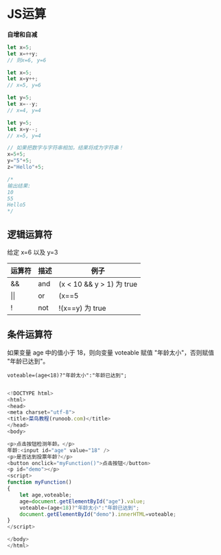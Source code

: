 # JS运算
**自增和自减**

```JavaScript
let x=5;
let x=++y;
// 则x=6, y=6

let x=5;
let x=y++;
// x=5, y=6

let y=5;
let x=--y;
// x=4, y=4

let y=5;
let x=y--;
// x=5, y=4

// 如果把数字与字符串相加，结果将成为字符串！
x=5+5;
y="5"+5;
z="Hello"+5;

/*
输出结果:
10
55
Hello5
*/
```

## 逻辑运算符

给定 x=6 以及 y=3

运算符 | 描述 | 例子
---    | ---  | ---
&&     | and  | (x < 10 && y > 1) 为 true
\|\|   | or   | (x==5 || y==5) 为 false
!      | not  | !(x==y) 为 true


## 条件运算符

如果变量 age 中的值小于 18，则向变量 voteable 赋值 "年龄太小"，否则赋值 "年龄已达到"。

`voteable=(age<18)?"年龄太小":"年龄已达到";`


```JavaScript

<!DOCTYPE html>
<html>
<head> 
<meta charset="utf-8"> 
<title>菜鸟教程(runoob.com)</title> 
</head>
<body>

<p>点击按钮检测年龄。</p>
年龄:<input id="age" value="18" />
<p>是否达到投票年龄?</p>
<button onclick="myFunction()">点击按钮</button>
<p id="demo"></p>
<script>
function myFunction()
{
	let age,voteable;
	age=document.getElementById("age").value;
	voteable=(age<18)?"年龄太小":"年龄已达到";
	document.getElementById("demo").innerHTML=voteable;
}
</script>

</body>
</html>

```
